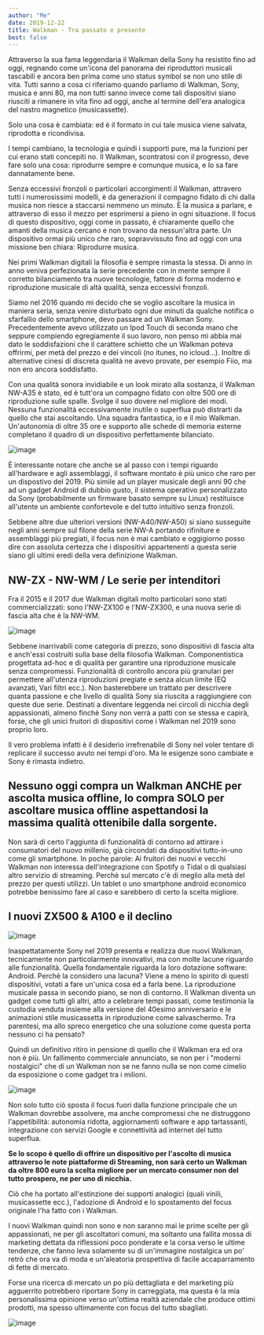 ```yaml
---
author: "Me"
date: 2019-12-22
title: Walkman - Tra passato e presente
best: false
---
```


Attraverso la sua fama leggendaria il Walkman della Sony ha resistito fino ad oggi, regnando come un'icona del panorama dei riproduttori musicali tascabili e ancora ben prima come uno status symbol se non uno stile di vita.
Tutti sanno a cosa ci riferiamo quando parliamo di Walkman, Sony, musica e anni 80, ma non tutti sanno invece come tali dispositivi siano riusciti a rimanere in vita fino ad oggi, anche al termine dell'era analogica del nastro magnetico (musicassette). 

Solo una cosa è cambiata: ed è il formato in cui tale musica viene salvata, riprodotta e ricondivisa. 

I tempi cambiano, la tecnologia e quindi i supporti pure, ma la funzioni per cui erano stati concepiti no. 
Il Walkman, scontratosi con il progresso, deve fare solo una cosa: riprodurre sempre e comunque musica, e lo sa fare dannatamente bene.

Senza eccessivi fronzoli o particolari accorgimenti il Walkman, attravero tutti i numerosissimi modelli, è da generazioni il compagno fidato di chi dalla musica non riesce a staccarsi nemmeno un minuto. È la musica a parlare, e attraverso di esso il mezzo per esprimersi a pieno in ogni situazione. Il focus di questo dispositivo, oggi come in passato, è chiaramente quello che amanti della musica cercano e non trovano da nessun'altra parte. Un dispositivo ormai più unico che raro, sopravvissuto fino ad oggi con una missione ben chiara: Riprodurre musica.

Nei primi Walkman digitali la filosofia è sempre rimasta la stessa. Di anno in anno veniva perfezionata la serie precedente con in mente sempre il corretto bilanciamento tra nuove tecnologie, fattore di forma moderno e riproduzione musicale di altà qualità, senza eccessivi fronzoli.

Siamo nel 2016 quando mi decido che se voglio ascoltare la musica in maniera seria, senza venire disturbato ogni due minuti da qualche notifica o sfarfallio dello smartphone, devo passare ad un Walkman Sony.
Precedentemente avevo utilizzato un Ipod Touch di seconda mano che seppure compiendo egregiamente il suo lavoro, non penso mi abbia mai dato le soddisfazioni che il carattere schietto che un Walkman poteva offrirmi, per metà del prezzo e dei vincoli (no itunes, no icloud...).
Inoltre di alternative cinesi di discreta qualità ne avevo provate, per esempio Fiio, ma non ero ancora soddisfatto.
 
Con una qualità sonora invidiabile e un look mirato alla sostanza, il Walkman NW-A35 è stato, ed è tutt'ora un compagno fidato con oltre 500 ore di riproduzione sulle spalle. Svolge il suo dovere nel migliore dei modi. Nessuna funzionalità eccessivamente inutile o superflua può distrarti da quello che stai ascoltando. Una squadra fantastica, io e il mio Walkman. Un'autonomia di oltre 35 ore e supporto alle schede di memoria esterne completano il quadro di un dispositivo perfettamente bilanciato.

![image](/static/img/walkman1.jpg)

È interessante notare che anche se al passo con i tempi riguardo all'hardware e agli assemblaggi, il software montato è più unico che raro per un dispostivo del 2019. Più simile ad un player musicale degli anni 90 che ad un gadget Android di dubbio gusto, il sistema operativo personalizzato da Sony (probabilmente un firmware basato sempre su Linux) restituisce all'utente un ambiente confortevole e del tutto intuitivo senza fronzoli.

Sebbene altre due ulteriori versioni (NW-A40/NW-A50) si siano susseguite negli anni sempre sul filone della serie NW-A portando rifiniture e assemblaggi più pregiati, il focus non è mai cambiato e oggigiorno posso dire con assoluta certezza che i dispositivi appartenenti a questa serie siano gli ultimi eredi della vera definizione Walkman.


## NW-ZX - NW-WM / Le serie per intenditori

Fra il 2015 e il 2017 due Walkman digitali molto particolari sono stati commercializzati: sono l'NW-ZX100 e l'NW-ZX300, e una nuova serie di fascia alta che è la NW-WM.

![image](/static/img/walkman2.jpg)

Sebbene inarrivabili come categoria di prezzo, sono dispositivi di fascia alta e anch'essi costruiti sulla base della filosofia Walkman. Componentistica progettata ad-hoc e di qualità per garantire una riproduzione musicale senza compromessi. Funzionalità di controllo ancora più granulari per permettere all'utenza riproduzioni pregiate e senza alcun limite (EQ avanzati, Vari filtri ecc.). Non basterebbere un trattato per descrivere quanta passione e che livello di qualità Sony sia riuscita a raggiungiere con queste due serie. Destinati a diventare leggenda nei circoli di nicchia degli appassionati, almeno finchè Sony non verrà a patti con se stessa e capirà, forse, che gli unici fruitori di dispositivi come i Walkman nel 2019 sono proprio loro. 

Il vero problema infatti è il desiderio irrefrenabile di Sony nel voler tentare di replicare il successo avuto nei tempi d'oro. Ma le esigenze sono cambiate e Sony è rimasta indietro.

## Nessuno oggi compra un Walkman ANCHE per ascolta musica offline, lo compra SOLO per ascoltare musica offline aspettandosi la massima qualità ottenibile dalla sorgente. 

Non sarà di certo l'aggiunta di funzionalità di contorno ad attirare i consumatori del nuovo millenio, già circondati da dispositivi tutto-in-uno come gli smartphone.
In poche parole: Ai fruitori dei nuovi e vecchi Walkman non interessa dell'integrazione con Spotify o Tidal o di qualsiasi altro servizio di streaming. Perchè sul mercato c'è di meglio alla metà del prezzo per questi utilizzi.
Un tablet o uno smartphone android economico potrebbe benissimo fare al caso e sarebbero di certo la scelta migliore.

## I nuovi ZX500 & A100 e il declino

![image](/static/img/walkman3.jpg)

Inaspettatamente Sony nel 2019 presenta e realizza due nuovi Walkman, tecnicamente non particolarmente innovativi, ma con molte lacune riguardo alle funzionalità. Quella fondamentale riguarda la loro dotazione software: Android.
Perchè la considero una lacuna?
Viene a meno lo spirito di questi dispositivi, votati a fare un'unica cosa ed a farla bene. La riproduzione musicale passa in secondo piano, se non di contorno. Il Walkman diventa un gadget come tutti gli altri, atto a celebrare tempi passati, come testimonia la custodia venduta insieme alla versione del 40esimo anniversario e le animazioni stile musicassetta in riproduzione come salvaschermo. Tra parentesi, ma allo spreco energetico che una soluzione come questa porta nessuno ci ha pensato?

Quindi un definitivo ritiro in pensione di quello che il Walkman era ed ora non è più. Un fallimento commerciale annunciato, se non per i "moderni nostalgici" che di un Walkman non se ne fanno nulla se non come cimelio da esposizione o come gadget tra i milioni.

![image](/static/img/walkman4.jpg)

Non solo tutto ciò sposta il focus fuori dalla funzione principale che un Walkman dovrebbe assolvere, ma anche compromessi che ne distruggono l'appetibilità: autonomia ridotta, aggiornamenti software e app tartassanti, integrazione con servizi Google e connettività ad internet del tutto superflua. 

**Se lo scopo è quello di offrire un dispositivo per l'ascolto di musica attraverso le note piattaforme di Streaming, non sarà certo un Walkman da oltre 800 euro la scelta migliore per un mercato consumer non del tutto prospero, ne per uno di nicchia.**

Ciò che ha portato all'estinzione dei supporti analogici (quali vinili, musicassette ecc.), l'adozione di Android e lo spostamento del focus originale l'ha fatto con i Walkman.

I nuovi Walkman quindi non sono e non saranno mai le prime scelte per gli appassionati, ne per gli ascoltatori comuni, ma soltanto una fallita mossa di marketing dettata da riflessioni poco ponderate e la corsa verso le ultime tendenze, che fanno leva solamente su di un'immagine nostalgica un po' retrò che ora va di moda e un'aleatoria prospettiva di facile accaparramento di fette di mercato.  

Forse una ricerca di mercato un po più dettagliata e del marketing più agguerrito potrebbero riportare Sony in carreggiata, ma questa è la mia personalissima opinione verso un'ottima realtà aziendale che produce ottimi prodotti, ma spesso ultimamente con focus del tutto sbagliati.

![image](/static/img/walkman5.jpg)



 
